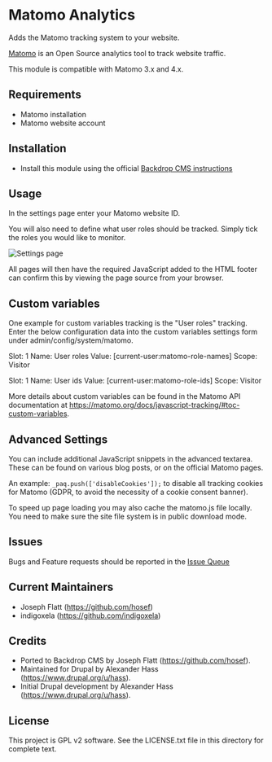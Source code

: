 # Matomo Analytics

Adds the Matomo tracking system to your website.

[Matomo](https://matomo.org/) is an Open Source analytics tool to track
website traffic.

This module is compatible with Matomo 3.x and 4.x.

## Requirements

* Matomo installation
* Matomo website account


## Installation

- Install this module using the official [Backdrop CMS instructions](https://backdropcms.org/guide/modules)

## Usage

In the settings page enter your Matomo website ID.

You will also need to define what user roles should be tracked.
Simply tick the roles you would like to monitor.

![Settings page](https://raw.githubusercontent.com/backdrop-contrib/matomo/1.x-2.x/screenshots/settings-page.webp)

All pages will then have the required JavaScript added to the
HTML footer can confirm this by viewing the page source from
your browser.

## Custom variables

One example for custom variables tracking is the "User roles" tracking. Enter
the below configuration data into the custom variables settings form under
admin/config/system/matomo.

Slot: 1
Name: User roles
Value: [current-user:matomo-role-names]
Scope: Visitor

Slot: 1
Name: User ids
Value: [current-user:matomo-role-ids]
Scope: Visitor

More details about custom variables can be found in the Matomo API documentation
at https://matomo.org/docs/javascript-tracking/#toc-custom-variables.


## Advanced Settings

You can include additional JavaScript snippets in the advanced
textarea. These can be found on various blog posts, or on the
official Matomo pages.

An example: `_paq.push(['disableCookies']);` to disable all tracking cookies
for Matomo (GDPR, to avoid the necessity of a cookie consent banner).

To speed up page loading you may also cache the matomo.js
file locally. You need to make sure the site file system is in public
download mode.

## Issues

Bugs and Feature requests should be reported in the [Issue Queue](https://github.com/backdrop-contrib/matomo/issues)

## Current Maintainers

- Joseph Flatt (https://github.com/hosef)
- indigoxela (https://github.com/indigoxela)

## Credits

- Ported to Backdrop CMS by Joseph Flatt (https://github.com/hosef).
- Maintained for Drupal by Alexander Hass (https://www.drupal.org/u/hass).
- Initial Drupal development by Alexander Hass (https://www.drupal.org/u/hass).

## License

This project is GPL v2 software. See the LICENSE.txt file in this directory for
complete text.

